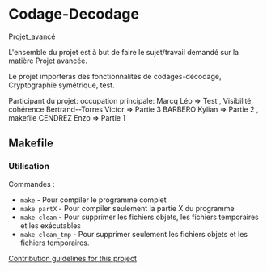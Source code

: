 # Codage-Decodage
Projet_avancé

L'ensemble du projet est à but de faire le sujet/travail demandé sur la matière Projet avancée.

Le projet importeras des fonctionnalités de codages-décodage, Cryptographie symétrique, test.

Participant du projet:        occupation principale:
Marcq Léo                => Test , Visibilité, cohérence
Bertrand--Torres Victor  => Partie 3
BARBERO Kylian           => Partie 2 , makefile
CENDREZ Enzo             => Partie 1

## Makefile

   ### Utilisation
Commandes :
- `make` - Pour compiler le programme complet
- `make partX` - Pour compiler seulement la partie X du programme
- `make clean` - Pour supprimer les fichiers objets, les fichiers temporaires et les exécutables
- `make clean_tmp` - Pour supprimer seulement les fichiers objets et les fichiers temporaires.

[Contribution guidelines for this project](docs/CONTRIBUTING.md)
